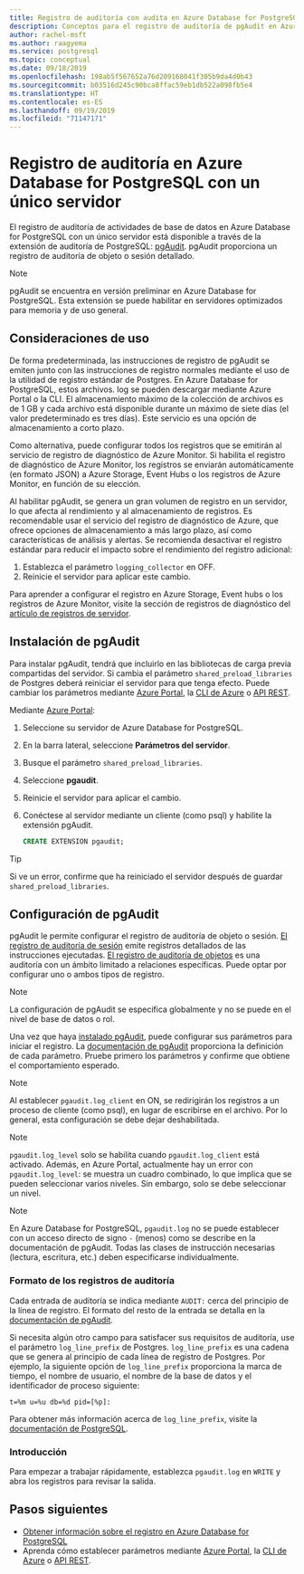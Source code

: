 ```yaml
---
title: Registro de auditoría con audita en Azure Database for PostgreSQL con un único servidor
description: Conceptos para el registro de auditoría de pgAudit en Azure Database for PostgreSQL con un único servidor.
author: rachel-msft
ms.author: raagyema
ms.service: postgresql
ms.topic: conceptual
ms.date: 09/18/2019
ms.openlocfilehash: 198ab5f567652a76d209168041f305b9da4d0b43
ms.sourcegitcommit: b03516d245c90bca8ffac59eb1db522a098fb5e4
ms.translationtype: HT
ms.contentlocale: es-ES
ms.lasthandoff: 09/19/2019
ms.locfileid: "71147171"
---
```

# <a name="audit-logging-in-azure-database-for-postgresql---single-server"></a>Registro de auditoría en Azure Database for PostgreSQL con un único servidor

El registro de auditoría de actividades de base de datos en Azure Database for PostgreSQL con un único servidor está disponible a través de la extensión de auditoría de PostgreSQL: [pgAudit](https://www.pgaudit.org/). pgAudit proporciona un registro de auditoría de objeto o sesión detallado.

> [!NOTE]
> pgAudit se encuentra en versión preliminar en Azure Database for PostgreSQL.
> Esta extensión se puede habilitar en servidores optimizados para memoria y de uso general.

## <a name="usage-considerations"></a>Consideraciones de uso
De forma predeterminada, las instrucciones de registro de pgAudit se emiten junto con las instrucciones de registro normales mediante el uso de la utilidad de registro estándar de Postgres. En Azure Database for PostgreSQL, estos archivos. log se pueden descargar mediante Azure Portal o la CLI. El almacenamiento máximo de la colección de archivos es de 1 GB y cada archivo está disponible durante un máximo de siete días (el valor predeterminado es tres días). Este servicio es una opción de almacenamiento a corto plazo.

Como alternativa, puede configurar todos los registros que se emitirán al servicio de registro de diagnóstico de Azure Monitor. Si habilita el registro de diagnóstico de Azure Monitor, los registros se enviarán automáticamente (en formato JSON) a Azure Storage, Event Hubs o los registros de Azure Monitor, en función de su elección.

Al habilitar pgAudit, se genera un gran volumen de registro en un servidor, lo que afecta al rendimiento y al almacenamiento de registros. Es recomendable usar el servicio del registro de diagnóstico de Azure, que ofrece opciones de almacenamiento a más largo plazo, así como características de análisis y alertas. Se recomienda desactivar el registro estándar para reducir el impacto sobre el rendimiento del registro adicional:

   1. Establezca el parámetro `logging_collector` en OFF. 
   2. Reinicie el servidor para aplicar este cambio.

Para aprender a configurar el registro en Azure Storage, Event hubs o los registros de Azure Monitor, visite la sección de registros de diagnóstico del [artículo de registros de servidor](concepts-server-logs.md).

## <a name="installing-pgaudit"></a>Instalación de pgAudit

Para instalar pgAudit, tendrá que incluirlo en las bibliotecas de carga previa compartidas del servidor. Si cambia el parámetro `shared_preload_libraries` de Postgres deberá reiniciar el servidor para que tenga efecto. Puede cambiar los parámetros mediante [Azure Portal](howto-configure-server-parameters-using-portal.md), la [CLI de Azure](howto-configure-server-parameters-using-cli.md) o [API REST](/rest/api/postgresql/configurations/createorupdate).

Mediante [Azure Portal](https://portal.azure.com):

   1. Seleccione su servidor de Azure Database for PostgreSQL.
   2. En la barra lateral, seleccione **Parámetros del servidor**.
   3. Busque el parámetro `shared_preload_libraries`.
   4. Seleccione **pgaudit**.
   5. Reinicie el servidor para aplicar el cambio.

   6. Conéctese al servidor mediante un cliente (como psql) y habilite la extensión pgAudit.
      ```SQL
      CREATE EXTENSION pgaudit;
      ```

> [!TIP]
> Si ve un error, confirme que ha reiniciado el servidor después de guardar `shared_preload_libraries`.

## <a name="pgaudit-settings"></a>Configuración de pgAudit

pgAudit le permite configurar el registro de auditoría de objeto o sesión. [El registro de auditoría de sesión](https://github.com/pgaudit/pgaudit/blob/master/README.md#session-audit-logging) emite registros detallados de las instrucciones ejecutadas. [El registro de auditoría de objetos](https://github.com/pgaudit/pgaudit/blob/master/README.md#object-audit-logging) es una auditoría con un ámbito limitado a relaciones específicas. Puede optar por configurar uno o ambos tipos de registro. 

> [!NOTE]
> La configuración de pgAudit se especifica globalmente y no se puede en el nivel de base de datos o rol.

Una vez que haya [instalado pgAudit](#installing-pgaudit), puede configurar sus parámetros para iniciar el registro. La [documentación de pgAudit](https://github.com/pgaudit/pgaudit/blob/master/README.md#settings) proporciona la definición de cada parámetro. Pruebe primero los parámetros y confirme que obtiene el comportamiento esperado.

> [!NOTE]
> Al establecer `pgaudit.log_client` en ON, se redirigirán los registros a un proceso de cliente (como psql), en lugar de escribirse en el archivo. Por lo general, esta configuración se debe dejar deshabilitada.

> [!NOTE]
> `pgaudit.log_level` solo se habilita cuando `pgaudit.log_client` está activado. Además, en Azure Portal, actualmente hay un error con `pgaudit.log_level`: se muestra un cuadro combinado, lo que implica que se pueden seleccionar varios niveles. Sin embargo, solo se debe seleccionar un nivel. 

> [!NOTE]
> En Azure Database for PostgreSQL, `pgaudit.log` no se puede establecer con un acceso directo de signo `-` (menos) como se describe en la documentación de pgAudit. Todas las clases de instrucción necesarias (lectura, escritura, etc.) deben especificarse individualmente.

### <a name="audit-log-format"></a>Formato de los registros de auditoría
Cada entrada de auditoría se indica mediante `AUDIT:` cerca del principio de la línea de registro. El formato del resto de la entrada se detalla en la [documentación de pgAudit](https://github.com/pgaudit/pgaudit/blob/master/README.md#format).

Si necesita algún otro campo para satisfacer sus requisitos de auditoría, use el parámetro `log_line_prefix` de Postgres. `log_line_prefix` es una cadena que se genera al principio de cada línea de registro de Postgres. Por ejemplo, la siguiente opción de `log_line_prefix` proporciona la marca de tiempo, el nombre de usuario, el nombre de la base de datos y el identificador de proceso siguiente:

```
t=%m u=%u db=%d pid=[%p]:
```

Para obtener más información acerca de `log_line_prefix`, visite la [documentación de PostgreSQL](https://www.postgresql.org/docs/current/runtime-config-logging.html#GUC-LOG-LINE-PREFIX).

### <a name="getting-started"></a>Introducción
Para empezar a trabajar rápidamente, establezca `pgaudit.log` en `WRITE` y abra los registros para revisar la salida. 


## <a name="next-steps"></a>Pasos siguientes
- [Obtener información sobre el registro en Azure Database for PostgreSQL](concepts-server-logs.md)
- Aprenda cómo establecer parámetros mediante [Azure Portal](howto-configure-server-parameters-using-portal.md), la [CLI de Azure](howto-configure-server-parameters-using-cli.md) o [API REST](/rest/api/postgresql/configurations/createorupdate).
